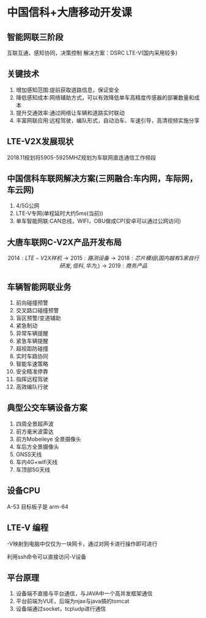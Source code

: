 # 中国信科+大唐移动开发课

## 智能网联三阶段

互联互通，感知协同，决策控制
解决方案：DSRC LTE-V(国内采用较多)

## 关键技术

1. 增加感知范围:提前获取道路信息，保证安全
2. 降低感知成本:网络辅助方式，可以有效降低单车高精度传感器的部署数量和成本
3. 提升交通效率:通过网络让车辆和道路实时联动
4. 丰富网联应用:远程驾驶，编队形式，自动泊车、车速引导，高清视频实施分享

## LTE-V2X发展现状

2018.11规划将5905-5925MHZ规划为车联网直连通信工作频段

## 中国信科车联网解决方案(三网融合:车内网，车际网，车云网)

1. 4/5G公网
2. LTE-V专网(单程延时大约5ms(当前))
3. 单车智能网联:CAN总线，WIFI，OBU做成CP(安卓可以通过公网访问)

## 大唐车联网C-V2X产品开发布局

$$
2014:LTE-V2X样机 \rightarrow 2015:路测设备 \rightarrow 2018:芯片模组(国内越有3家自行研发,信科,华为,) \rightarrow 2019:商务产品
$$

## 车辆智能网联业务

1. 前向碰撞预警
2. 交叉路口碰撞预警
3. 盲区预警/变道辅助
4. 紧急制动
5. 异常车辆提醒
6. 紧急车辆提醒
7. 超视距防碰撞
8. 实时车路协同
9. 智能车速策略
10. 安全精准停靠
11. 指挥远程驾驶
12. 高效编队行驶

## 典型公交车辆设备方案

1. 四周全景超声波
2. 前方毫米波雷达
3. 前方Mobeileye 全景摄像头
4. 车后方全景摄像头
5. GNSS天线
6. 车内4G+wifi天线
7. 车顶部5G天线

## 设备CPU

A-53 目标板子是 arm-64

## LTE-V 编程

-V映射到电脑中仅仅为一块网卡，通过对网卡进行操作即可进行

利用ssh命令可以直接访问-V设备

## 平台原理

1. 设备端不直接与平台通信，与JAVA中一个高并发框架通信
2. 平台前端为VUE，后端为njax与java搞的tomcat
3. 设备端通过socket，tcp\udp进行通信